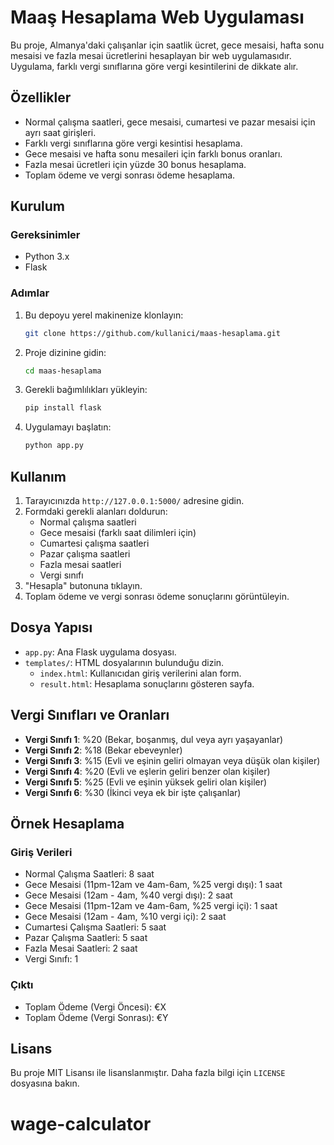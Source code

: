 # Maaş Hesaplama Web Uygulaması

Bu proje, Almanya'daki çalışanlar için saatlik ücret, gece mesaisi, hafta sonu mesaisi ve fazla mesai ücretlerini hesaplayan bir web uygulamasıdır. Uygulama, farklı vergi sınıflarına göre vergi kesintilerini de dikkate alır.

## Özellikler

- Normal çalışma saatleri, gece mesaisi, cumartesi ve pazar mesaisi için ayrı saat girişleri.
- Farklı vergi sınıflarına göre vergi kesintisi hesaplama.
- Gece mesaisi ve hafta sonu mesaileri için farklı bonus oranları.
- Fazla mesai ücretleri için yüzde 30 bonus hesaplama.
- Toplam ödeme ve vergi sonrası ödeme hesaplama.

## Kurulum

### Gereksinimler

- Python 3.x
- Flask

### Adımlar

1. Bu depoyu yerel makinenize klonlayın:
    ```sh
    git clone https://github.com/kullanici/maas-hesaplama.git
    ```
2. Proje dizinine gidin:
    ```sh
    cd maas-hesaplama
    ```
3. Gerekli bağımlılıkları yükleyin:
    ```sh
    pip install flask
    ```
4. Uygulamayı başlatın:
    ```sh
    python app.py
    ```

## Kullanım

1. Tarayıcınızda `http://127.0.0.1:5000/` adresine gidin.
2. Formdaki gerekli alanları doldurun:
    - Normal çalışma saatleri
    - Gece mesaisi (farklı saat dilimleri için)
    - Cumartesi çalışma saatleri
    - Pazar çalışma saatleri
    - Fazla mesai saatleri
    - Vergi sınıfı
3. "Hesapla" butonuna tıklayın.
4. Toplam ödeme ve vergi sonrası ödeme sonuçlarını görüntüleyin.

## Dosya Yapısı

- `app.py`: Ana Flask uygulama dosyası.
- `templates/`: HTML dosyalarının bulunduğu dizin.
  - `index.html`: Kullanıcıdan giriş verilerini alan form.
  - `result.html`: Hesaplama sonuçlarını gösteren sayfa.

## Vergi Sınıfları ve Oranları

- **Vergi Sınıfı 1**: %20 (Bekar, boşanmış, dul veya ayrı yaşayanlar)
- **Vergi Sınıfı 2**: %18 (Bekar ebeveynler)
- **Vergi Sınıfı 3**: %15 (Evli ve eşinin geliri olmayan veya düşük olan kişiler)
- **Vergi Sınıfı 4**: %20 (Evli ve eşlerin geliri benzer olan kişiler)
- **Vergi Sınıfı 5**: %25 (Evli ve eşinin yüksek geliri olan kişiler)
- **Vergi Sınıfı 6**: %30 (İkinci veya ek bir işte çalışanlar)

## Örnek Hesaplama

### Giriş Verileri
- Normal Çalışma Saatleri: 8 saat
- Gece Mesaisi (11pm-12am ve 4am-6am, %25 vergi dışı): 1 saat
- Gece Mesaisi (12am - 4am, %40 vergi dışı): 2 saat
- Gece Mesaisi (11pm-12am ve 4am-6am, %25 vergi içi): 1 saat
- Gece Mesaisi (12am - 4am, %10 vergi içi): 2 saat
- Cumartesi Çalışma Saatleri: 5 saat
- Pazar Çalışma Saatleri: 5 saat
- Fazla Mesai Saatleri: 2 saat
- Vergi Sınıfı: 1

### Çıktı
- Toplam Ödeme (Vergi Öncesi): €X
- Toplam Ödeme (Vergi Sonrası): €Y

## Lisans

Bu proje MIT Lisansı ile lisanslanmıştır. Daha fazla bilgi için `LICENSE` dosyasına bakın.
# wage-calculator

